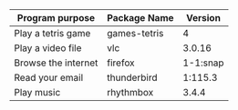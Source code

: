| Program purpose     | Package Name | Version |
| ------------------- | ------------ | ------- |
| Play a tetris game  |games-tetris  |    4    |
| Play a video file   |       vlc    |  3.0.16 |
| Browse the internet |     firefox  |1-1:snap |
| Read your email     |  thunderbird |1:115.3  |
| Play music          | rhythmbox    | 3.4.4  |
